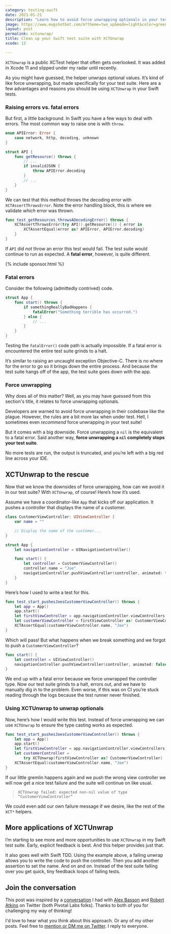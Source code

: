 ```yaml
---
category: testing-swift
date: 2021-01-21
description: "Learn how to avoid force unwrapping optionals in your test suite without any trade-offs."
image: https://www.mugshotbot.com/m?theme=two_up&mode=light&color=green&pattern=diagonal_lines&image=d33ff6b7&url=https://masilotti.com/xctunwrap/
layout: post
permalink: xctunwrap/
title: Clean up your Swift test suite with XCTUnwrap
xcode: 12

---
```


`XCTUnwrap` is a public XCTest helper that often gets overlooked. It was added in Xcode 11 and slipped under my radar until recently.

As you might have guessed, the helper unwraps optional values. It’s kind of like force unwrapping, but made specifically for your test suite. Here are a few advantages and reasons you should be using `XCTUnwrap` in your Swift tests.

### Raising errors vs. fatal errors

But first, a little background. In Swift you have a few ways to deal with errors. The most common way to raise one is with `throw`.

```swift
enum APIError: Error {
    case network, http, decoding, unknown
}

struct API {
    func getResource() throws {
        // ...
        if invalidJSON {
            throw APIError.decoding
        }
        // ...
    }
}
```

We can test that this method throws the decoding error with `XCTAssertThrowsError`. Note the error handling block, this is where we validate _which_ error was thrown.

```swift
func test_getResources_throwsADecodingError() throws {
    XCTAssertThrowsError(try API().getResource()) { error in
        XCTAssertEqual(error as? APIError, APIError.decoding)
    }
}
```

If `API` did _not_ throw an error this test would fail. The test suite would continue to run as expected. A **fatal error**, however, is quite different.

{% include sponsor.html %}

### Fatal errors

Consider the following (admittedly contrived) code.

```swift
struct App {
    func start() throws {
        if somethingReallyBadHappens {
            fatalError("Something terrible has occurred.")
        } else {
            // ...
        }
    }
}
```

Testing the `fatalError()` code path is actually impossible. If a fatal error is encountered the entire test suite grinds to a halt.

It’s similar to raising an uncaught exception Objective-C. There is no where for the error to go so it brings down the entire process. And because the test suite hangs off of the app, the test suite goes down with the app.

### Force unwrapping

Why does all of this matter? Well, as you may have guessed from this section's title, it relates to force unwrapping optionals.

Developers are warned to avoid force unwrapping in their codebase like the plague. However, the rules are a bit more lax when under test. Hell, I sometimes even *recommend* force unwrapping in your test suite!

But it comes with a big downside. Force unwrapping a `nil` is the equivalent to a fatal error. Said another way, **force unwrapping a `nil` completely stops your test suite**.

No more tests are run, the output is truncated, and you’re left with a big red line across your IDE.

## XCTUnwrap to the rescue

Now that we know the downsides of force unwrapping, how can we avoid it in our test suite? With `XCTUnwrap`, of course! Here’s how it’s used.

Assume we have a coordinator-like `App` that kicks off our application. It pushes a controller that displays the name of a customer.

```swift
class CustomerViewController: UIViewController {
    var name = ""

    // Display the name of the customer...
}

struct App {
    let navigationController = UINavigationController()

    func start() {
        let controller = CustomerViewController()
        controller.name = "Joe"
        navigationController.pushViewController(controller, animated: false)
    }
}
```

Here’s how I used to write a test for this.

```swift
func test_start_pushesJoesCustomerViewController() throws {
    let app = App()
    app.start()
    let firstViewController = app.navigationController.viewControllers.first
    let customerViewController = firstViewController as! CustomerViewController
    XCTAssertEqual(customerViewController.name, "Joe")
}
```

Which will pass! But what happens when we break something and we forgot to push a `CustomerViewController`?

```swift
func start() {
    let controller = UIViewController()
    navigationController.pushViewController(controller, animated: false)
}
```

We end up with a fatal error because we force unwrapped the controller type. Now our test suite grinds to a halt, errors out, and we have to manually dig in to the problem. Even worse, if this was on CI you’re stuck reading through the logs because the test runner never finished.

### Using XCTUnwrap to unwrap optionals

Now, here’s how I would write this test. Instead of force unwrapping we can use `XCTUnwrap` to ensure the type casting works as expected.

```swift
func test_start_pushesJoesCustomerViewController() throws {
    let app = App()
    app.start()
    let firstViewController = app.navigationController.viewControllers.first
    let customerController =
        try XCTUnwrap(firstViewController as? CustomerViewController)
    XCTAssertEqual(customerViewController.name, "Joe")
}
```

If our little gremlin happens again and we push the wrong view controller we will now get a nice test failure and the suite will continue on like usual.

> `XCTUnwrap failed: expected non-nil value of type “CustomerViewController”`

We could even add our own failure message if we desire, like the rest of the `XCT*` helpers.

## More applications of XCTUnwrap

I’m starting to see more and more opportunities to use `XCTUnwrap` in my Swift test suite. Early, explicit feedback is best. And this helper provides just that.

It also goes well with Swift TDD. Using the example above, a failing unwrap allows you to write the code to push the controller. Then you add another assertion to set the name. And on and on. Instead of the test suite falling over you get quick, tiny feedback loops of failing tests.

## Join the conversation

This post was inspired by a [conversation](https://twitter.com/joemasilotti/status/1350134472428068867) I had with [Alex Basson](https://twitter.com/boycats) and [Robert Atkins](https://twitter.com/ratkins) on Twitter (both Pivotal Labs folks). Thanks to both of you for challenging my way of thinking!

I'd love to hear what you think about this approach. Or any of my other posts. Feel free to [mention or DM me on Twitter](https://twitter.com/joemasilotti). I reply to everyone.
